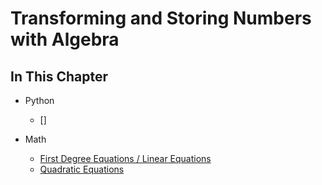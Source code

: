# Transforming and Storing Numbers with Algebra

## In This Chapter

- Python
  - []

- Math
  - [First Degree Equations / Linear Equations](https://en.wikipedia.org/wiki/Linear_equation)
  - [Quadratic Equations](https://en.wikipedia.org/wiki/Quadratic_equation)

